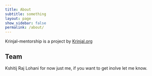 ```yaml
---
title: About
subtitle: something
layout: page
show_sidebar: false
permalink: /about/
---
```


Krinjal-mentorship is a project by [Krinjal.org](https://krinjal.org)

## Team

Kshitij Raj Lohani
for now just me, if you want to get inolve let me know.
